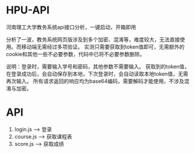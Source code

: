 # HPU-API
河南理工大学教务系统api接口分析，一键启动，开箱即用

分析了一波，教务系统网页版涉及到多个加密、混淆等，难度较大，无法直接使用。而移动端无需经过多项验证。
实测只需要获取到token值即可，无需额外的cookie和其他一些不必要参数，代码中已将不必要参数删除。

说明：登录时，需要输入学号和密码，其他参数不需要输入。
获取到的token值，在登录成功后，会自动保存到本地，下次登录时，会自动读取本地token值，无需再次输入。
所有请求返回的响应均为base64编码，需要解码才能使用，不涉及混淆与加密。
# API
1. login.js --> 登录
2. course.js --> 获取课程表
3. score.js --> 获取成绩